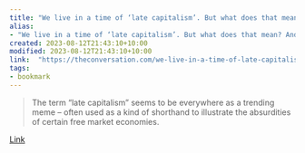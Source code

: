 ```yaml
---
title: "We live in a time of ‘late capitalism’. But what does that mean? And what’s so late about it?"
alias:
- "We live in a time of ‘late capitalism’. But what does that mean? And what’s so late about it?"
created: 2023-08-12T21:43:10+10:00
modified: 2023-08-12T21:43:10+10:00
link:  "https://theconversation.com/we-live-in-a-time-of-late-capitalism-but-what-does-that-mean-and-whats-so-late-about-it-191422"
tags:
- bookmark
---
```


> The term “late capitalism” seems to be everywhere as a trending meme – often used as a kind of shorthand to illustrate the absurdities of certain free market economies.

[Link](https://theconversation.com/we-live-in-a-time-of-late-capitalism-but-what-does-that-mean-and-whats-so-late-about-it-191422)